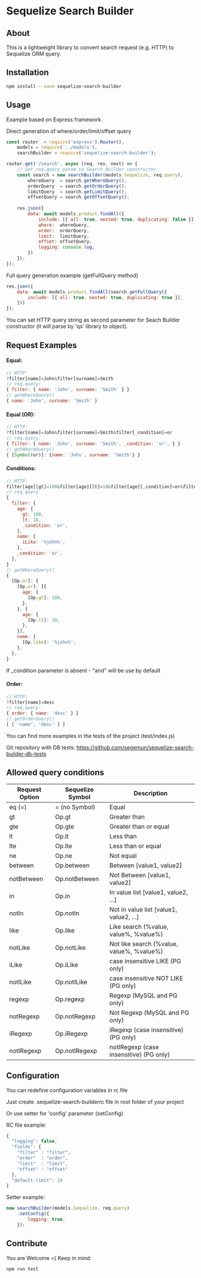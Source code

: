 # Sequelize Search Builder
## About
This is a lightweight library to convert search request (e.g. HTTP) to Sequelize ORM query.

## Installation
```bash
npm install --save sequelize-search-builder
```

## Usage
Example based on Express framework.

Direct generation of where/order/limit/offset query
```javascript
const router  = require('express').Router(),
    models = require('../models'),
    searchBuilder = require('sequelize-search-builder');

router.get('/search', async (req, res, next) => {
    // Set req.query param to Search Builder constructor
    const search = new searchBuilder(models.Sequelize, req.query),
        whereQuery  = search.getWhereQuery(),
        orderQuery  = search.getOrderQuery(),
        limitQuery  = search.getLimitQuery(),
        offsetQuery = search.getOffsetQuery();
    
    res.json({
        data: await models.product.findAll({
            include: [{ all: true, nested: true, duplicating: false }],
            where:  whereQuery,
            order:  orderQuery,
            limit:  limitQuery,
            offset: offsetQuery,
            logging: console.log,
        })
    });
});
```
Full query generation example (getFullQuery method)
```javascript
res.json({
    data: await models.product.findAll(search.getFullQuery({
        include: [{ all: true, nested: true, duplicating: true }],
    }))
});
```

You can set HTTP query string as second parameter for Seach Builder constructor (it will parse by 'qs' library to object).

## Request Examples

#### Equal:
```javascript
// HTTP:
?filter[name]=John&filter[surname]=Smith
// req.query:
{ filter: { name: 'John', surname: 'Smith' } }
// getWhereQuery()
{ name: 'John', surname: 'Smith' }
```

#### Equal (OR):
```javascript
// HTTP:
?filter[name]=John&filter[surname]=Smith&filter[_condition]=or
// req.query:
{ filter: { name: 'John', surname: 'Smith', _condition: 'or', } }
// getWhereQuery()
{ [Symbol(or)]: {name: 'John', surname: 'Smith'} }
```

#### Conditions:
```javascript
// HTTP:
filter[age][gt]=100&filter[age][lt]=10&filter[age][_condition]=or&filter[name][iLike]=%john%&filter[_condition]=or
// req.query
{
  filter: {
    age: {
      gt: 100,
      lt: 10,
      _condition: 'or',
    },
    name: {
      iLike: '%john%',
    },
    _condition: 'or',
  },
}
// getWhereQuery()
{
  [Op.or]: {
    [Op.or]: [{
      age: {
        [Op.gt]: 100,
      },
    }, {
      age: {
        [Op.lt]: 10,
      },
    }],
    name: {
      [Op.like]: '%john%',
    },
  },
}
```

If _condition parameter is absent - "and" will be use by default

#### Order:
```javascript
// HTTP:
?filter[name]=desc
// req.query:
{ order: { name: 'desc' } }
// getOrderQuery()
[ [ 'name', 'desc' ] ]
```

You can find more examples in the tests of the project (test/index.js)

Git repository with DB tests: https://github.com/segemun/sequelize-search-builder-db-tests

## Allowed query conditions
| Request Option|Sequelize Symbol         |Description |
|---------------|-------------------------|------------|
| eq (=)        | = (no Symbol)           | Equal
| gt            | Op.gt         | Greater than
| gte           | Op.gte        | Greater than or equal
| lt            | Op.lt         | Less than
| lte           | Op.lte        | Less than or equal
| ne            | Op.ne         | Not equal
| between       | Op.between    | Between [value1, value2]
| notBetween    | Op.notBetween | Not Between [value1, value2]
| in            | Op.in         | In value list [value1, value2, ...]
| notIn         | Op.notIn      | Not in value list [value1, value2, ...]
| like          | Op.like       | Like search (%value, value%, %value%)
| notLike       | Op.notLike    | Not like search (%value, value%, %value%)
| iLike         | Op.iLike      | case insensitive LIKE (PG only)
| notILike      | Op.notILike   | case insensitive NOT LIKE (PG only)
| regexp        | Op.regexp     | Regexp (MySQL and PG only)
| notRegexp     | Op.notRegexp  | Not Regexp (MySQL and PG only)
| iRegexp       | Op.iRegexp    | iRegexp (case insensitive) (PG only)
| notIRegexp    | Op.notIRegexp | notIRegexp (case insensitive) (PG only)

## Configuration

You can redefine configuration variables in rc file

Just create .sequelize-search-builderrc file in root folder of your project

Or use setter for 'config' parameter (setConfig)

RC file example: 

```javascript
{
  "logging": false,
  "fields": {
    "filter" : "filter",
    "order"  : "order",
    "limit"  : "limit",
    "offset" : "offset"
  },
  "default-limit": 10
}
```

Setter example:

```javascript
new searchBuilder(models.Sequelize, req.query)
    .setConfig({
        logging: true,
    });
```

## Contribute
You are Welcome =)
Keep in mind:
```sh
npm run test
```
